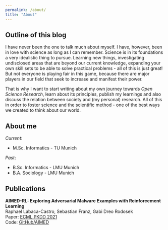 ```yaml
---
permalink: /about/
title: "About"
---
```

## Outline of this blog

I have never been the one to talk much about myself. I have, however, been in love with science as long as I can
remember. Science is in its foundations a very idealistic thing to pursue. Learning new things, investigating
undisclosed areas that are beyond our current knowledge, expanding your own skill sets to be able to solve practical
problems - all of this is just great! But not everyone is playing fair in this game,
because there are major players in our field that seek to increase and manifest their power.

That is why I want to start writing about my own journey towards *Open Science Research*, learn about its principles,
publish my learnings and also discuss the relation between society and (my personal) research. All of this in order
to foster science and the scientific method - one of the best ways we created to think about our world.

## About me

*Current*:
* M.Sc. Informatics - TU Munich

*Past*:
* B.Sc. Informatics - LMU Munich
* B.A.  Sociology   - LMU Munich

## Publications

**AIMED-RL: Exploring Adversarial Malware Examples with Reinforcement Learning**  
Raphael Labaca-Castro, Sebastian Franz, Gabi Dreo Rodosek  
Paper: [ECML PKDD 2021](https://2021.ecmlpkdd.org/wp-content/uploads/2021/08/sub_445.pdf)  
Code: [GitHub/AIMED](https://github.com/zRapha/AIMED)  
